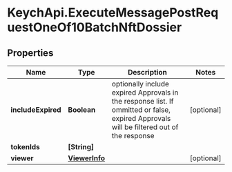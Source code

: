 # KeychApi.ExecuteMessagePostRequestOneOf10BatchNftDossier

## Properties

Name | Type | Description | Notes
------------ | ------------- | ------------- | -------------
**includeExpired** | **Boolean** | optionally include expired Approvals in the response list.  If ommitted or false, expired Approvals will be filtered out of the response | [optional] 
**tokenIds** | **[String]** |  | 
**viewer** | [**ViewerInfo**](ViewerInfo.md) |  | [optional] 


